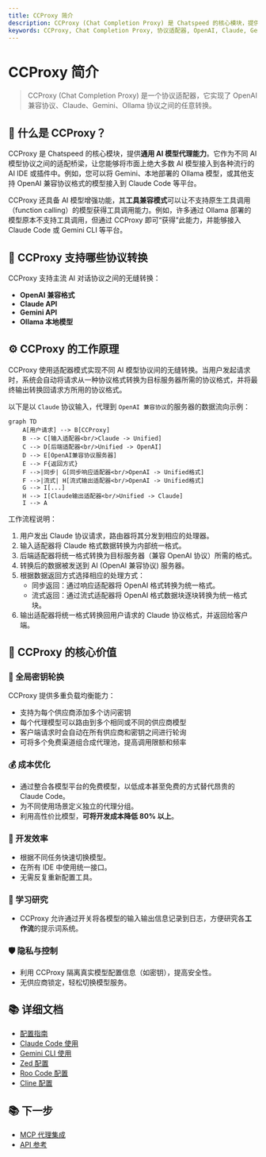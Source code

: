 ```yaml
---
title: CCProxy 简介
description: CCProxy (Chat Completion Proxy) 是 Chatspeed 的核心模块，提供通用 AI 模型代理能力。它作为协议适配器，实现了 OpenAI 兼容协议、Claude、Gemini、Ollama 协议之间的任意转换。
keywords: CCProxy, Chat Completion Proxy, 协议适配器, OpenAI, Claude, Gemini, Ollama, AI 模型代理, Chatspeed, 工具兼容模式, AI IDEs, 插件, 协议转换
---
```

# CCProxy 简介

> CCProxy (Chat Completion Proxy) 是一个协议适配器，它实现了 OpenAI 兼容协议、Claude、Gemini、Ollama 协议之间的任意转换。

## 🎯 什么是 CCProxy？

CCProxy 是 Chatspeed 的核心模块，提供**通用 AI 模型代理能力**。它作为不同 AI 模型协议之间的适配桥梁，让您能够将市面上绝大多数 AI 模型接入到各种流行的 AI IDE 或插件中。例如，您可以将 Gemini、本地部署的 Ollama 模型，或其他支持 OpenAI 兼容协议格式的模型接入到 Claude Code 等平台。

CCProxy 还具备 AI 模型增强功能，其**工具兼容模式**可以让不支持原生工具调用（function calling）的模型获得工具调用能力。例如，许多通过 Ollama 部署的模型原本不支持工具调用，但通过 CCProxy 即可“获得”此能力，并能够接入 Claude Code 或 Gemini CLI 等平台。

## 🔄 CCProxy 支持哪些协议转换

CCProxy 支持主流 AI 对话协议之间的无缝转换：

- **OpenAI 兼容格式**
- **Claude API**
- **Gemini API**
- **Ollama 本地模型**

## ⚙️ CCProxy 的工作原理

CCProxy 使用适配器模式实现不同 AI 模型协议间的无缝转换。当用户发起请求时，系统会自动将请求从一种协议格式转换为目标服务器所需的协议格式，并将最终输出转换回请求方所用的协议格式。

以下是以 `Claude` 协议输入，代理到 `OpenAI 兼容协议`的服务器的数据流向示例：

```mermaid
graph TD
    A[用户请求] --> B[CCProxy]
    B --> C[输入适配器<br/>Claude -> Unified]
    C --> D[后端适配器<br/>Unified -> OpenAI]
    D --> E[OpenAI兼容协议服务器]
    E --> F{返回方式}
    F -->|同步| G[同步响应适配器<br/>OpenAI -> Unified格式]
    F -->|流式| H[流式输出适配器<br/>OpenAI -> Unified格式]
    G --> I[...]
    H --> I[Claude输出适配器<br/>Unified -> Claude]
    I --> A
```

工作流程说明：

1. 用户发出 Claude 协议请求，路由器将其分发到相应的处理器。
2. 输入适配器将 Claude 格式数据转换为内部统一格式。
3. 后端适配器将统一格式转换为目标服务器（兼容 OpenAI 协议）所需的格式。
4. 转换后的数据被发送到 AI (OpenAI 兼容协议) 服务器。
5. 根据数据返回方式选择相应的处理方式：
    - 同步返回：通过响应适配器将 OpenAI 格式转换为统一格式。
    - 流式返回：通过流式适配器将 OpenAI 格式数据块逐块转换为统一格式块。
6. 输出适配器将统一格式转换回用户请求的 Claude 协议格式，并返回给客户端。

## 🚀 CCProxy 的核心价值

### 🔄 全局密钥轮换

CCProxy 提供多重负载均衡能力：

- 支持为每个供应商添加多个访问密钥
- 每个代理模型可以路由到多个相同或不同的供应商模型
- 客户端请求时会自动在所有供应商和密钥之间进行轮询
- 可将多个免费渠道组合成代理池，提高调用限额和频率

### 💰 成本优化

- 通过整合各模型平台的免费模型，以低成本甚至免费的方式替代昂贵的 Claude Code。
- 为不同使用场景定义独立的代理分组。
- 利用高性价比模型，**可将开发成本降低 80% 以上**。

### 🚀 开发效率

- 根据不同任务快速切换模型。
- 在所有 IDE 中使用统一接口。
- 无需反复重新配置工具。

### 🔬 学习研究

- CCProxy 允许通过开关将各模型的输入输出信息记录到日志，方便研究各**工作流**的提示词系统。

### 🛡️ 隐私与控制

- 利用 CCProxy 隔离真实模型配置信息（如密钥），提高安全性。
- 无供应商锁定，轻松切换模型服务。

## 📚 详细文档

- [配置指南](./configuration.md)
- [Claude Code 使用](./claude-code.md)
- [Gemini CLI 使用](./gemini.md)
- [Zed 配置](./zed.md)
- [Roo Code 配置](./roo-code.md)
- [Cline 配置](./cline.md)

## 📚 下一步

- [MCP 代理集成](../mcp/)
- [API 参考](../api/)

